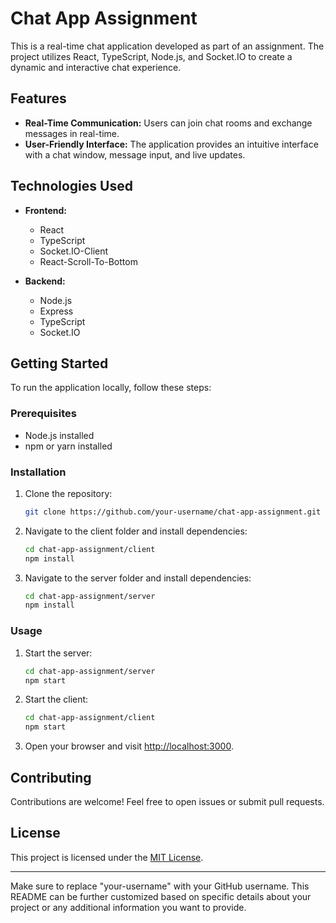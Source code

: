 # Chat App Assignment

This is a real-time chat application developed as part of an assignment. The project utilizes React, TypeScript, Node.js, and Socket.IO to create a dynamic and interactive chat experience.

## Features

- **Real-Time Communication:** Users can join chat rooms and exchange messages in real-time.
- **User-Friendly Interface:** The application provides an intuitive interface with a chat window, message input, and live updates.

## Technologies Used

- **Frontend:**
  - React
  - TypeScript
  - Socket.IO-Client
  - React-Scroll-To-Bottom

- **Backend:**
  - Node.js
  - Express
  - TypeScript
  - Socket.IO

## Getting Started

To run the application locally, follow these steps:

### Prerequisites

- Node.js installed
- npm or yarn installed

### Installation

1. Clone the repository:

   ```bash
   git clone https://github.com/your-username/chat-app-assignment.git
   ```

2. Navigate to the client folder and install dependencies:

   ```bash
   cd chat-app-assignment/client
   npm install
   ```

3. Navigate to the server folder and install dependencies:

   ```bash
   cd chat-app-assignment/server
   npm install
   ```

### Usage

1. Start the server:

   ```bash
   cd chat-app-assignment/server
   npm start
   ```

2. Start the client:

   ```bash
   cd chat-app-assignment/client
   npm start
   ```

3. Open your browser and visit [http://localhost:3000](http://localhost:3000).

## Contributing

Contributions are welcome! Feel free to open issues or submit pull requests.

## License

This project is licensed under the [MIT License](LICENSE).

---

Make sure to replace "your-username" with your GitHub username. This README can be further customized based on specific details about your project or any additional information you want to provide.
